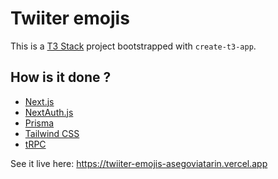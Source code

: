 # Twiiter emojis

This is a [T3 Stack](https://create.t3.gg/) project bootstrapped with `create-t3-app`.

## How is it done ?

- [Next.js](https://nextjs.org)
- [NextAuth.js](https://next-auth.js.org)
- [Prisma](https://prisma.io)
- [Tailwind CSS](https://tailwindcss.com)
- [tRPC](https://trpc.io)

See it live here: https://twiiter-emojis-asegoviatarin.vercel.app
